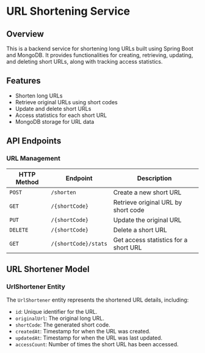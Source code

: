 
# URL Shortening Service

## Overview
This is a backend service for shortening long URLs built using Spring Boot and MongoDB. It provides functionalities for creating, retrieving, updating, and deleting short URLs, along with tracking access statistics.

## Features
- Shorten long URLs
- Retrieve original URLs using short codes
- Update and delete short URLs
- Access statistics for each short URL
- MongoDB storage for URL data

## API Endpoints

### **URL Management**

| HTTP Method | Endpoint               | Description                       |
|-------------|------------------------|-----------------------------------|
| `POST`      | `/shorten`             | Create a new short URL            |
| `GET`       | `/{shortCode}`         | Retrieve original URL by short code|
| `PUT`       | `/{shortCode}`         | Update the original URL           |
| `DELETE`    | `/{shortCode}`         | Delete a short URL                |
| `GET`       | `/{shortCode}/stats`   | Get access statistics for a short URL |

## URL Shortener Model

### UrlShortener Entity
The `UrlShortener` entity represents the shortened URL details, including:
- `id`: Unique identifier for the URL.
- `originalUrl`: The original long URL.
- `shortCode`: The generated short code.
- `createdAt`: Timestamp for when the URL was created.
- `updatedAt`: Timestamp for when the URL was last updated.
- `accessCount`: Number of times the short URL has been accessed.

